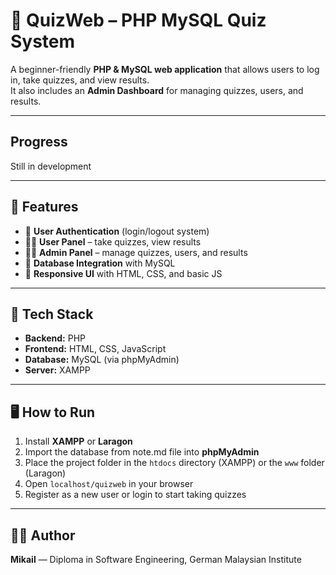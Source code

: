 # 📝 QuizWeb – PHP MySQL Quiz System

A beginner-friendly **PHP & MySQL web application** that allows users to log in, take quizzes, and view results.  
It also includes an **Admin Dashboard** for managing quizzes, users, and results.  

---
## Progress
Still in development

---

## 📌 Features

- 🔑 **User Authentication** (login/logout system)  
- 👨‍🎓 **User Panel** – take quizzes, view results  
- 👨‍💻 **Admin Panel** – manage quizzes, users, and results  
- 💾 **Database Integration** with MySQL  
- 🎨 **Responsive UI** with HTML, CSS, and basic JS  

---

## 🧩 Tech Stack

- **Backend:** PHP  
- **Frontend:** HTML, CSS, JavaScript  
- **Database:** MySQL (via phpMyAdmin)  
- **Server:** XAMPP 

---

## 🖥️ How to Run

1. Install **XAMPP** or **Laragon**  
2. Import the database from note.md file into **phpMyAdmin**  
3. Place the project folder in the `htdocs` directory (XAMPP) or the `www` folder (Laragon)  
4. Open `localhost/quizweb` in your browser  
5. Register as a new user or login to start taking quizzes  

---

## 🧑‍💻 Author

**Mikail** — Diploma in Software Engineering, German Malaysian Institute
